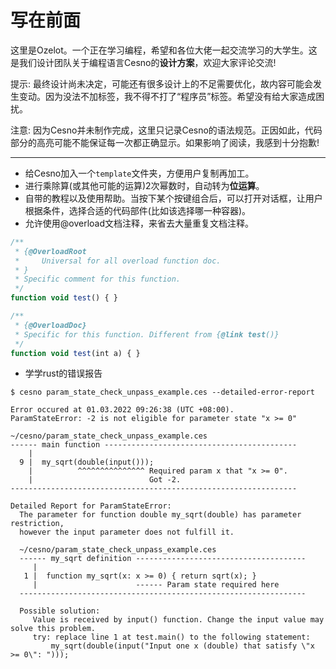 写在前面
================

这里是Ozelot。一个正在学习编程，希望和各位大佬一起交流学习的大学生。这是我们设计团队关于编程语言Cesno的**设计方案**，欢迎大家评论交流!

提示: 最终设计尚未决定，可能还有很多设计上的不足需要优化，故内容可能会发生变动。因为没法不加标签，我不得不打了“程序员”标签。希望没有给大家造成困扰。

注意: 因为Cesno并未制作完成，这里只记录Cesno的语法规范。正因如此，代码部分的高亮可能不能保证每一次都正确显示。如果影响了阅读，我感到十分抱歉!

----



* 给Cesno加入一个`template`文件夹，方便用户复制再加工。
* 进行乘除算(或其他可能的运算)2次幂数时，自动转为**位运算**。
* 自带的教程以及使用帮助。当按下某个按键组合后，可以打开对话框，让用户根据条件，选择合适的代码部件(比如该选择哪一种容器)。
* 允许使用@overload文档注释，来省去大量重复文档注释。

```typescript
/**
 * {@OverloadRoot 
 *     Universal for all overload function doc.
 * }
 * Specific comment for this function.
 */
function void test() { }

/** 
 * {@OverloadDoc}
 * Specific for this function. Different from {@link test()}
 */
function void test(int a) { }
```

* 学学rust的错误报告

```
$ cesno param_state_check_unpass_example.ces --detailed-error-report

Error occured at 01.03.2022 09:26:38 (UTC +08:00).
ParamStateError: -2 is not eligible for parameter state "x >= 0"

~/cesno/param_state_check_unpass_example.ces
------ main function -------------------------------------------
    |
  9 |  my_sqrt(double(input()));
    |          ^^^^^^^^^^^^^^^ Required param x that "x >= 0".
    |                          Got -2.
----------------------------------------------------------------
 
Detailed Report for ParamStateError:
  The parameter for function double my_sqrt(double) has parameter restriction,
  however the input parameter does not fulfill it.

  ~/cesno/param_state_check_unpass_example.ces
  ------ my_sqrt definition --------------------------------------
     |
   1 |  function my_sqrt(x: x >= 0) { return sqrt(x); }
     |                      ------ Param state required here
  ----------------------------------------------------------------
 
  Possible solution:
     Value is received by input() function. Change the input value may solve this problem.
     try: replace line 1 at test.main() to the following statement:
         my_sqrt(double(input("Input one x (double) that satisfy \"x >= 0\": ")));
```

